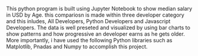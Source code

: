 This python program is built using Jupyter Notebook to show median salary in USD by Age. this compariosn is made within three developer category 
and this inludes, All Developers, Python Developers and Javascript Developers. The data is well preseted and visualized by using bar charts to show patterns and how progressive an developer earns as he gets older. 
More importantly, i have  used the following Python libraries such as Matplotlib, Pnadas and Numpy to accomplish this project.
